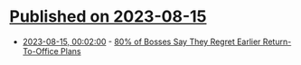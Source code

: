 # [Published on 2023-08-15](index.md)

* [2023-08-15, 00:02:00](https://slashdot.org/story/23/08/14/2048254/80-of-bosses-say-they-regret-earlier-return-to-office-plans?utm_source=rss1.0mainlinkanon&utm_medium=feed) - [80% of Bosses Say They Regret Earlier Return-To-Office Plans](https://slashdot.org/story/23/08/14/2048254/80-of-bosses-say-they-regret-earlier-return-to-office-plans?utm_source=rss1.0mainlinkanon&utm_medium=feed)
